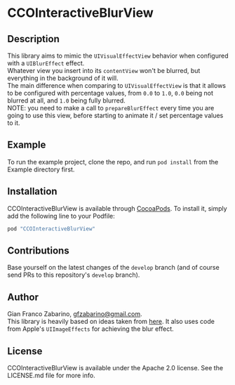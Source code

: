 # CCOInteractiveBlurView

## Description

This library aims to mimic the `UIVisualEffectView` behavior when configured with a `UIBlurEffect` effect.  
Whatever view you insert into its `contentView` won't be blurred, but everything in the background of it will.  
The main difference when comparing to `UIVisualEffectView` is that it allows to be configured with percentage values, from `0.0` to `1.0`, `0.0` being not blurred at all, and `1.0` being fully blurred.  
NOTE: you need to make a call to `prepareBlurEffect` every time you are going to use this view, before starting to animate it / set percentage values to it.

## Example

To run the example project, clone the repo, and run `pod install` from the Example directory first.

## Installation

CCOInteractiveBlurView is available through [CocoaPods](http://cocoapods.org). To install
it, simply add the following line to your Podfile:

```ruby
pod "CCOInteractiveBlurView"
```

## Contributions

Base yourself on the latest changes of the `develop` branch (and of course send PRs to this repository's `develop` branch).  

## Author

Gian Franco Zabarino, gfzabarino@gmail.com.  
This library is heavily based on ideas taken from [here](http://five.agency/how-to-create-an-interactive-blur-effect-in-ios8). It also uses code from Apple's `UIImageEffects` for achieving the blur effect.

## License

CCOInteractiveBlurView is available under the Apache 2.0 license. See the LICENSE.md file for more info.
